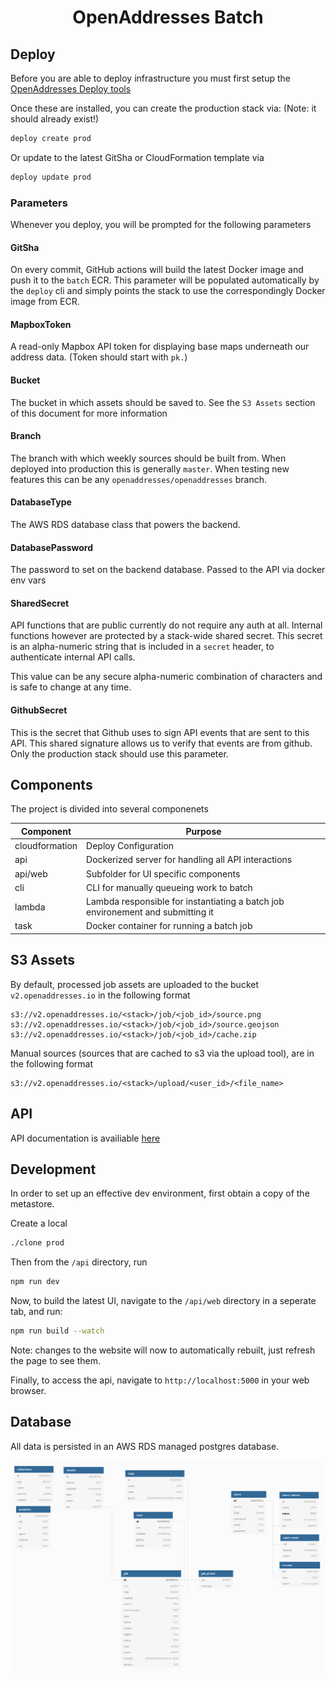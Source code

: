 <h1 align=center>OpenAddresses Batch</h1>

## Deploy

Before you are able to deploy infrastructure you must first setup the [OpenAddresses Deploy tools](https://github.com/openaddresses/deploy)

Once these are installed, you can create the production stack via:
(Note: it should already exist!)

```sh
deploy create prod
```

Or update to the latest GitSha or CloudFormation template via

```sh
deploy update prod
```

### Parameters

Whenever you deploy, you will be prompted for the following parameters

#### GitSha

On every commit, GitHub actions will build the latest Docker image and push it to the `batch` ECR.
This parameter will be populated automatically by the `deploy` cli and simply points the stack
to use the correspondingly Docker image from ECR.

#### MapboxToken

A read-only Mapbox API token for displaying base maps underneath our address data. (Token should start with `pk.`)

#### Bucket

The bucket in which assets should be saved to. See the `S3 Assets` section of this document for more information

#### Branch

The branch with which weekly sources should be built from. When deployed into production this is generally `master`. When
testing new features this can be any `openaddresses/openaddresses` branch.

#### DatabaseType

The AWS RDS database class that powers the backend.

#### DatabasePassword

The password to set on the backend database. Passed to the API via docker env vars

#### SharedSecret

API functions that are public currently do not require any auth at all. Internal functions however are protected
by a stack-wide shared secret. This secret is an alpha-numeric string that is included in a `secret` header, to
authenticate internal API calls.

This value can be any secure alpha-numeric combination of characters and is safe to change at any time.

#### GithubSecret

This is the secret that Github uses to sign API events that are sent to this API. This shared signature allows
us to verify that events are from github. Only the production stack should use this parameter.

## Components

The project is divided into several componenets

| Component | Purpose |
| --------- | ------- |
| cloudformation | Deploy Configuration |
| api | Dockerized server for handling all API interactions |
| api/web | Subfolder for UI specific components |
| cli | CLI for manually queueing work to batch |
| lambda | Lambda responsible for instantiating a batch job environement and submitting it |
| task | Docker container for running a batch job |

## S3 Assets

By default, processed job assets are uploaded to the bucket `v2.openaddresses.io` in the following format

```
s3://v2.openaddresses.io/<stack>/job/<job_id>/source.png
s3://v2.openaddresses.io/<stack>/job/<job_id>/source.geojson
s3://v2.openaddresses.io/<stack>/job/<job_id>/cache.zip
```

Manual sources (sources that are cached to s3 via the upload tool), are in the following format
```
s3://v2.openaddresses.io/<stack>/upload/<user_id>/<file_name>
```

## API

API documentation is availiable [here](https://batch.openaddresses.io/docs/)

## Development

In order to set up an effective dev environment, first obtain a copy of the metastore.

Create a local

```sh
./clone prod
```

Then from the `/api` directory, run

```sh
npm run dev
```

Now, to build the latest UI, navigate to the `/api/web` directory in a seperate tab, and run:

```sh
npm run build --watch
```

Note: changes to the website will now to automatically rebuilt, just refresh the page to see them.

Finally, to access the api, navigate to `http://localhost:5000` in your web browser.

## Database

All data is persisted in an AWS RDS managed postgres database.

![dbdiagram.io](./docs/db.png)
